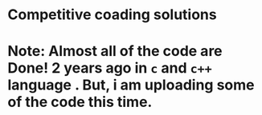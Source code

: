 # Competitive coading solutions
# Note: Almost all of the code are Done! 2 years ago in <code>c</code> and <code>c++</code> language . But, i am uploading some of the code this time. 
